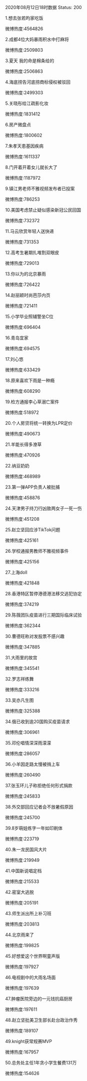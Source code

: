 2020年08月12日18时数据
Status: 200

1.想去张若昀家吃饭

微博热度:4564826

2.成都4位大妈暴雨积水中打麻将

微博热度:2509803

3.夏天 我的命是棉条给的

微博热度:2506863

4.海底捞告河底捞商标侵权被驳回

微博热度:2499303

5.关晓彤给江疏影化妆

微博热度:1831412

6.房产微盘点

微博热度:1800602

7.朱孝天患基因疾病

微博热度:1611337

8.门开着开着女儿就长大了

微博热度:1187972

9.镇江男老师不雅视频发布者已投案

微博热度:786253

10.美国考虑禁止疑似感染新冠公民回国

微博热度:732372

11.马云欣赏年轻人送快递

微博热度:731353

12.高考生暑期扎堆割双眼皮

微博热度:729013

13.你以为的北京暴雨

微博热度:726422

14.赵丽颖时尚芭莎内页

微博热度:721411

15.小学毕业照辅警坐C位

微博热度:696404

16.青岛宜家

微博热度:694575

17.刘心悠

微博热度:633429

18.原来喜欢下雨是一种瘾

微博热度:608290

19.检方通报李心草溺亡案件

微博热度:518972

20.个人房贷将统一转换为LPR定价

微博热度:490673

21.羊能长得多潦草

微博热度:470926

22.纳豆奶奶

微博热度:468989

23.第一弹APP负责人被批捕

微博热度:458876

24.天津男子持刀行凶致两女子一死一伤

微博热度:451208

25.赵立坚回应涉TikTok问题

微博热度:425161

26.学校通报男教师不雅视频事件

微博热度:425156

27.上海doll

微博热度:421848

28.香港特区暂停港德港法移交逃犯协定

微博热度:374219

29.陈薇团队疫苗进行三期国际临床试验

微博热度:362344

30.曹德旺称对发股票不感兴趣

微博热度:347885

31.大雨里的故宫

微博热度:345541

32.罗志祥练舞

微博热度:333216

33.吴亦凡生图

微博热度:325388

34.俄已收到逾20国购买疫苗请求

微博热度:306961

35.邓伦唱情深深雨濛濛

微博热度:286057

36.小羊因走路太慢被捎上车

微博热度:260490

37.张玉环儿子称拒绝任何形式捐款

微博热度:245833

38.外交部回应记者会不放暑假原因

微博热度:245700

39.8岁萌娃练字一年如印刷体

微博热度:223719

40.朱一龙民国风大片

微博热度:219949

41.中国新说唱定档

微博热度:215533

42.密室大逃脱

微博热度:205191

43.师生派出所上补习班

微博热度:203813

44.北京雨来了

微博热度:199825

45.好想爱这个世界啊童声版

微博热度:197927

46.电视剧中的大雨名场面

微博热度:197639

47.肿瘤医院旁边的一元钱抗癌厨房

微博热度:197611

48.赵立坚批美卫生部长赴台政治作秀

微博热度:189107

49.knight获常规赛MVP

微博热度:167957

50.总务处主任1年贪小学生餐费131万

微博热度:154626

